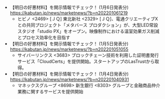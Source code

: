 - 【明日の好悪材料】を開示情報でチェック！ (1月6日発表分) https://kabutan.jp/news/marketnews/?b=n202201061219
  - ヒビノ <2469> [ＪＱ] 東北新社 <2329> [ＪＱ]、電通クリエーティブXとの共同プロジェクト「メタバース プロダクション」が、大型LED常設スタジオ「studio PX」をオープン。映像制作における温室効果ガス削減とプロセス効率化を目指す
- 【明日の好悪材料】を開示情報でチェック！ (1月5日発表分) https://kabutan.jp/news/marketnews/?b=n202201051055
  - サイバーリンクス <3683> ブロックチェーン技術を利用した証明書発行サービス「CloudCerts」を提供開始。スタートアップのLasTrustから取得。
- 【明日の好悪材料】を開示情報でチェック！ (1月4日発表分) https://kabutan.jp/news/marketnews/?b=n202201040931
  - マネックスグループ <8698> 新生銀行 <8303> グループと金融商品仲介業務に関するサービスを提供開始

